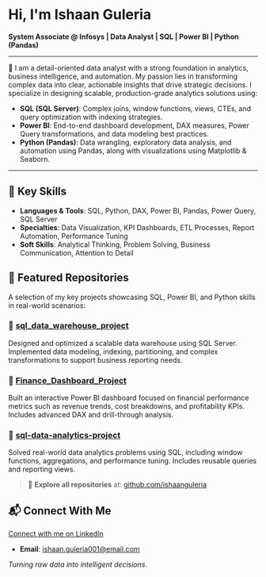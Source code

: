 # Hi, I'm Ishaan Guleria  
**System Associate @ Infosys | Data Analyst | SQL | Power BI | Python (Pandas)**

---

🎯 I am a detail-oriented data analyst with a strong foundation in analytics, business intelligence, and automation. My passion lies in transforming complex data into clear, actionable insights that drive strategic decisions. I specialize in designing scalable, production-grade analytics solutions using:

- **SQL (SQL Server)**: Complex joins, window functions, views, CTEs, and query optimization with indexing strategies.
- **Power BI**: End-to-end dashboard development, DAX measures, Power Query transformations, and data modeling best practices.
- **Python (Pandas)**: Data wrangling, exploratory data analysis, and automation using Pandas, along with visualizations using Matplotlib & Seaborn.

---

## 🧠 Key Skills

- **Languages & Tools**: SQL, Python, DAX, Power BI, Pandas, Power Query, SQL Server
- **Specialties**: Data Visualization, KPI Dashboards, ETL Processes, Report Automation, Performance Tuning
- **Soft Skills**: Analytical Thinking, Problem Solving, Business Communication, Attention to Detail
## 📂 Featured Repositories

A selection of my key projects showcasing SQL, Power BI, and Python skills in real-world scenarios:

### 🔹 [sql_data_warehouse_project](https://github.com/ishaanguleria/sql_data_warehouse_project)
Designed and optimized a scalable data warehouse using SQL Server. Implemented data modeling, indexing, partitioning, and complex transformations to support business reporting needs.

### 🔹 [Finance_Dashboard_Project](https://github.com/ishaanguleria/Finance_Dashboard_Project)
Built an interactive Power BI dashboard focused on financial performance metrics such as revenue trends, cost breakdowns, and profitability KPIs. Includes advanced DAX and drill-through analysis.

### 🔹 [sql-data-analytics-project](https://github.com/ishaanguleria/sql-data-analytics-project)
Solved real-world data analytics problems using SQL, including window functions, aggregations, and performance tuning. Includes reusable queries and reporting views.

> 🔗 **Explore all repositories** at: [github.com/ishaanguleria](https://github.com/ishaanguleria)


## 📬 Connect With Me

[Connect with me on LinkedIn](https://www.linkedin.com/in/ishaan-guleria-865858200/)

- **Email**: ishaan.guleria001@email.com



_Turning raw data into intelligent decisions._
